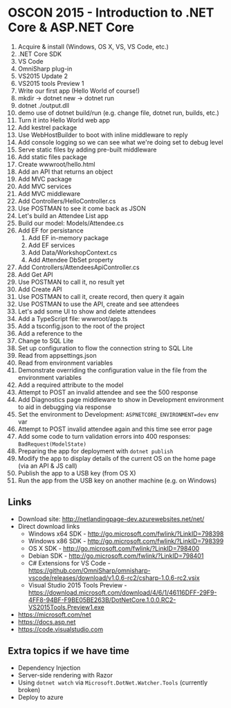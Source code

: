 # OSCON 2015 - Introduction to .NET Core & ASP.NET Core

1. Acquire & install (Windows, OS X, VS, VS Code, etc.)
  1. .NET Core SDK
  1. VS Code
  1. OmniSharp plug-in
  1. VS2015 Update 2
  1. VS2015 tools Preview 1
1. Write our first app (Hello World of course!)
  1. mkdir -> dotnet new -> dotnet run
  1. dotnet ./output.dll
  1. demo use of dotnet build/run (e.g. change file, dotnet run, builds, etc.)
1. Turn it into Hello World web app
  1. Add kestrel package
  1. Use WebHostBuilder to boot with inline middleware to reply
1. Add console logging so we can see what we're doing set to debug level
1. Serve static files by adding pre-built middleware
  1. Add static files package
  1. Create wwwroot/hello.html
1. Add an API that returns an object
  1. Add MVC package
  1. Add MVC services
  1. Add MVC middleware
  1. Add Controllers/HelloController.cs
  1. Use POSTMAN to see it come back as JSON
1. Let's build an Attendee List app
1. Build our model: Models/Attendee.cs
1. Add EF for persistance
   1. Add EF in-memory package
   1. Add EF services
   1. Add Data/WorkshopContext.cs
     1. Add Attendee DbSet property
1. Add Controllers/AttendeesApiController.cs
  1. Add Get API
  1. Use POSTMAN to call it, no result yet
  1. Add Create API
  1. Use POSTMAN to call it, create record, then query it again
1. Use POSTMAN to use the API, create and see attendees
1. Let's add some UI to show and delete attendees
  1. Add a TypeScript file: wwwroot/app.ts
  1. Add a tsconfig.json to the root of the project
  1. Add a reference to the
1. Change to SQL Lite
1. Set up configuration to flow the connection string to SQL Lite
  1. Read from appsettings.json
  1. Read from environment variables
  1. Demonstrate overriding the configuration value in the file from the environment variables
1. Add a required attribute to the model
1. Attempt to POST an invalid attendee and see the 500 response
1. Add Diagnostics page middleware to show in Development environment to aid in debugging via response
1. Set the environment to Development: `ASPNETCORE_ENVIRONMENT=dev` env var
1. Attempt to POST invalid attendee again and this time see error page
1. Add some code to turn validation errors into 400 responses: `BadRequest(ModelState)`
1. Preparing the app for deployment with `dotnet publish`
1. Modify the app to display details of the current OS on the home page (via an API & JS call)
1. Publish the app to a USB key (from OS X)
1. Run the app from the USB key on another machine (e.g. on Windows)


## Links
- Download site: http://netlandingpage-dev.azurewebsites.net/net/
- Direct download links
  - Windows x64 SDK - http://go.microsoft.com/fwlink/?LinkID=798398
  - Windows x86 SDK - http://go.microsoft.com/fwlink/?LinkID=798399
  - OS X SDK - http://go.microsoft.com/fwlink/?LinkID=798400
  - Debian SDK - http://go.microsoft.com/fwlink/?LinkID=798401
  - C# Extensions for VS Code - https://github.com/OmniSharp/omnisharp-vscode/releases/download/v1.0.6-rc2/csharp-1.0.6-rc2.vsix
  - Visual Studio 2015 Tools Preview - https://download.microsoft.com/download/4/6/1/46116DFF-29F9-4FF8-94BF-F9BE05BE263B/DotNetCore.1.0.0.RC2-VS2015Tools.Preview1.exe
- https://microsoft.com/net
- https://docs.asp.net
- https://code.visualstudio.com

## Extra topics if we have time
- Dependency Injection
- Server-side rendering with Razor
- Using `dotnet watch` via `Microsoft.DotNet.Watcher.Tools` (currently broken)
- Deploy to azure
